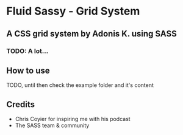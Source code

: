 # Fluid Sassy - Grid System

## A CSS grid system by Adonis K. using SASS

### TODO: A lot...

## How to use

TODO, until then check the example folder and it's content

## Credits

* Chris Coyier for inspiring me with his podcast
* The SASS team & community